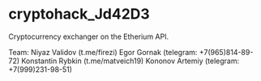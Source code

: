 # cryptohack_Jd42D3

Cryptocurrency exchanger on the Etherium API.

Team:
Niyaz Validov (t.me/firezi)
Egor Gornak (telegram: +7(965)814-89-72)
Konstantin Rybkin (t.me/matveich19)
Kononov Artemiy (telegram: +7(999)231-98-51)
